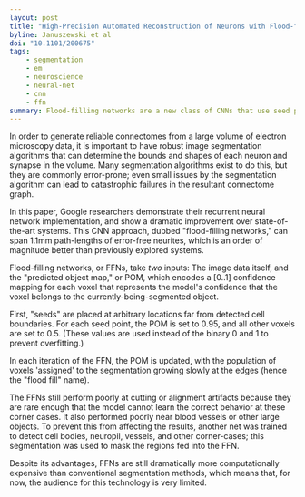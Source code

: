 ```yaml
---
layout: post
title: "High-Precision Automated Reconstruction of Neurons with Flood-filling Networks"
byline: Januszewski et al
doi: "10.1101/200675"
tags:
    - segmentation
    - em
    - neuroscience
    - neural-net
    - cnn
    - ffn
summary: Flood-filling networks are a new class of CNNs that use seed points to segment electron microscopy neuroscience data with an extraordinary level of accuracy.
---
```


In order to generate reliable connectomes from a large volume of electron microscopy data, it is important to have robust image segmentation algorithms that can determine the bounds and shapes of each neuron and synapse in the volume. Many segmentation algorithms exist to do this, but they are commonly error-prone; even small issues by the segmentation algorithm can lead to catastrophic failures in the resultant connectome graph.

In this paper, Google researchers demonstrate their recurrent neural network implementation, and show a dramatic improvement over state-of-the-art systems. This CNN approach, dubbed "flood-filling networks," can span 1.1mm path-lengths of error-free neurites, which is an order of magnitude better than previously explored systems.

Flood-filling networks, or FFNs, take _two_ inputs: The image data itself, and the "predicted object map," or POM, which encodes a [0..1] confidence mapping for each voxel that represents the model's confidence that the voxel belongs to the currently-being-segmented object.

First, "seeds" are placed at arbitrary locations far from detected cell boundaries. For each seed point, the POM is set to 0.95, and all other voxels are set to 0.5. (These values are used instead of the binary 0 and 1 to prevent overfitting.)

In each iteration of the FFN, the POM is updated, with the population of voxels 'assigned' to the segmentation growing slowly at the edges (hence the "flood fill" name).

The FFNs still perform poorly at cutting or alignment artifacts because they are rare enough that the model cannot learn the correct behavior at these corner cases. It also performed poorly near blood vessels or other large objects. To prevent this from affecting the results, another net was trained to detect cell bodies, neuropil, vessels, and other corner-cases; this segmentation was used to mask the regions fed into the FFN.

Despite its advantages, FFNs are still dramatically more computationally expensive than conventional segmentation methods, which means that, for now, the audience for this technology is very limited.
